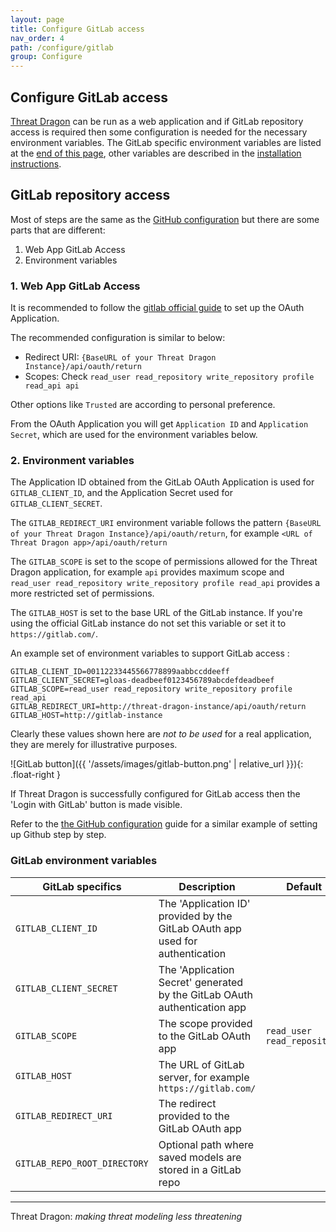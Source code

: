 ```yaml
---
layout: page
title: Configure GitLab access
nav_order: 4
path: /configure/gitlab
group: Configure
---
```


## Configure GitLab access

[Threat Dragon](http://owasp.org/www-project-threat-dragon) can be run as a web application and
if GitLab repository access is required then some configuration is needed
for the necessary environment variables.
The GitLab specific environment variables are listed at the [end of this page](#gitlab-environment-variables),
other variables are described in
the [installation instructions](/install-environment/#environment-variables-reference).

## GitLab repository access

Most of steps are the same as the [GitHub configuration](/github-repo/)
but there are some parts that are different:

1. Web App GitLab Access
2. Environment variables

### 1. Web App GitLab Access

It is recommended to follow the [gitlab official guide](https://docs.gitlab.com/ee/integration/oauth_provider.html)
to set up the OAuth Application.

The recommended configuration is similar to below:

- Redirect URI: `{BaseURL of your Threat Dragon Instance}/api/oauth/return`
- Scopes: Check `read_user read_repository write_repository profile read_api api`

Other options like `Trusted` are according to personal preference.

From the OAuth Application you will get `Application ID` and `Application Secret`,
which are used for the environment variables below.

### 2. Environment variables

The Application ID obtained from the GitLab OAuth Application is used for `GITLAB_CLIENT_ID`,
and the Application Secret used for `GITLAB_CLIENT_SECRET`.

The `GITLAB_REDIRECT_URI` environment variable follows
the pattern ``{BaseURL of your Threat Dragon Instance}/api/oauth/return``,
for example `<URL of Threat Dragon app>/api/oauth/return`

The `GITLAB_SCOPE` is set to the scope of permissions allowed for the Threat Dragon application,
for example `api` provides maximum scope and `read_user read_repository write_repository profile read_api`
provides a more restricted set of permissions.

The `GITLAB_HOST` is set to the base URL of the GitLab instance.
If you're using the official GitLab instance do not set this variable or set it to `https://gitlab.com/`.

An example set of environment variables to support GitLab access :

```text
GITLAB_CLIENT_ID=00112233445566778899aabbccddeeff
GITLAB_CLIENT_SECRET=gloas-deadbeef0123456789abcdefdeadbeef
GITLAB_SCOPE=read_user read_repository write_repository profile read_api
GITLAB_REDIRECT_URI=http://threat-dragon-instance/api/oauth/return
GITLAB_HOST=http://gitlab-instance
```

Clearly these values shown here are _not to be used_ for a real application,
they are merely for illustrative purposes.

![GitLab button]({{ '/assets/images/gitlab-button.png' | relative_url }}){: .float-right }

If Threat Dragon is successfully configured for GitLab access then the 'Login with GitLab' button is made visible.

Refer to the [the GitHub configuration](/github-repo/) guide for
a similar example of setting up Github step by step.

### GitLab environment variables

| GitLab specifics | Description | Default |
| --- | --- | --- |
| `GITLAB_CLIENT_ID` | The 'Application ID' provided by the GitLab OAuth app used for authentication | |
| `GITLAB_CLIENT_SECRET` | The 'Application Secret' generated by the GitLab OAuth authentication app | |
| `GITLAB_SCOPE` | The scope provided to the GitLab OAuth app | `read_user read_repository` |
| `GITLAB_HOST` | The URL of GitLab server, for example `https://gitlab.com/` | |
| `GITLAB_REDIRECT_URI` | The redirect provided to the GitLab OAuth app | |
| `GITLAB_REPO_ROOT_DIRECTORY` | Optional path where saved models are stored in a GitLab repo | |

----

Threat Dragon: _making threat modeling less threatening_
